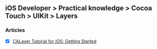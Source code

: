 ## iOS Developer > Practical knowledge > Cocoa Touch > UIKit > Layers

### Articles
- [x] [CALayer Tutorial for iOS: Getting Started](https://www.raywenderlich.com/169004/calayer-tutorial-ios-getting-started)



